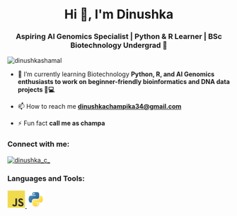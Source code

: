 <h1 align="center">Hi 👋, I'm Dinushka</h1>
<h3 align="center">Aspiring AI Genomics Specialist | Python & R Learner | BSc Biotechnology Undergrad 🧬</h3>

<p align="left"> <img src="https://komarev.com/ghpvc/?username=dinushkashamal&label=Profile%20views&color=0e75b6&style=flat" alt="dinushkashamal" /> </p>

- 🌱 I’m currently learning Biotechnology **Python, R, and AI Genomics enthusiasts to work on beginner-friendly bioinformatics and DNA data projects 🧬💻**

- 📫 How to reach me **dinushkachampika34@gmail.com**

- ⚡ Fun fact **call me as champa**

<h3 align="left">Connect with me:</h3>
<p align="left">
<a href="https://instagram.com/dinushka_c_" target="blank"><img align="center" src="https://raw.githubusercontent.com/rahuldkjain/github-profile-readme-generator/master/src/images/icons/Social/instagram.svg" alt="dinushka_c_" height="30" width="40" /></a>
</p>

<h3 align="left">Languages and Tools:</h3>
<p align="left"> <a href="https://developer.mozilla.org/en-US/docs/Web/JavaScript" target="_blank" rel="noreferrer"> <img src="https://raw.githubusercontent.com/devicons/devicon/master/icons/javascript/javascript-original.svg" alt="javascript" width="40" height="40"/> </a> <a href="https://www.python.org" target="_blank" rel="noreferrer"> <img src="https://raw.githubusercontent.com/devicons/devicon/master/icons/python/python-original.svg" alt="python" width="40" height="40"/> </a> </p>
